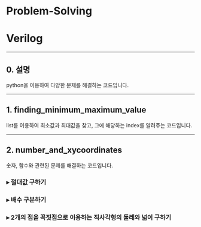# Problem-Solving

# Verilog

---
## 0. 설명
python을 이용하여 다양한 문제를 해결하는 코드입니다.

---
## 1. finding_minimum_maximum_value
list를 이용하여 최소값과 최대값을 찾고, 그에 해당하는 index를 알려주는 코드입니다.

---
## 2. number_and_xycoordinates
숫자, 함수와 관련된 문제를 해결하는 코드입니다.

### ▸ 절대값 구하기

### ▸ 배수 구분하기

### ▸ 2개의 점을 꼭짓점으로 이용하는 직사각형의 둘레와 넓이 구하기
